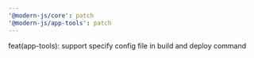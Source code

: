 ```yaml
---
'@modern-js/core': patch
'@modern-js/app-tools': patch
---
```


feat(app-tools): support specify config file in build and deploy command
